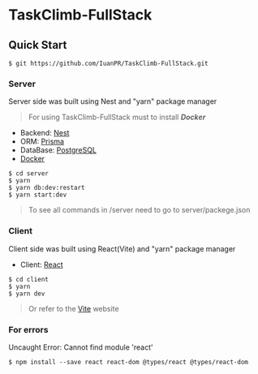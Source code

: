 # TaskClimb-FullStack

## Quick Start
``` shell
$ git https://github.com/IuanPR/TaskClimb-FullStack.git
```

### Server
Server side was built using Nest and "yarn" package manager

> For using TaskClimb-FullStack must to install ***Docker*** 

* Backend: [Nest](https://nestjs.com/)
* ORM: [Prisma](https://www.prisma.io/)
* DataBase: [PostgreSQL](https://www.postgresql.org/)
* [Docker](https://www.docker.com/)

```shell
$ cd server
$ yarn
$ yarn db:dev:restart
$ yarn start:dev
```
> To see all commands in /server need to go to server/packege.json

### Client
Client side was built using React(Vite) and "yarn" package manager
* Client: [React](https://ru.legacy.reactjs.org/)

```shell
$ cd client
$ yarn
$ yarn dev
```
> Or refer to the [Vite](https://vitejs.dev/guide/) website

### For errors
Uncaught Error: Cannot find module 'react'
```shell
$ npm install --save react react-dom @types/react @types/react-dom
```
